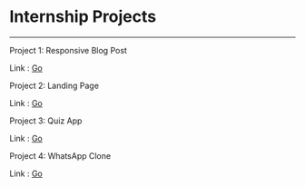 <h1>Internship Projects</h1>
<hr>
<p>Project 1: Responsive Blog Post</p>
Link : <a href="https://blog-posting.netlify.app/">Go</a><br>
<p>Project 2: Landing Page</p>
Link : <a href="https://landing-page-watch.netlify.app/">Go</a><br>
<p>Project 3: Quiz App</p>
Link : <a href="https://quizapp-general.netlify.app/">Go</a><br>
<p>Project 4: WhatsApp Clone</p>
Link : <a href="https://whatsapp-clone-new.netlify.app/">Go</a>